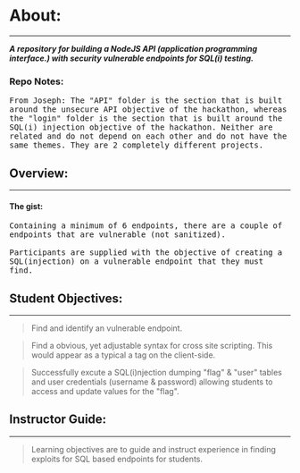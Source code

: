 # About:
---
__*A repository for building a NodeJS API (application programming interface.) with security vulnerable endpoints for SQL(i) testing.*__

### Repo Notes:
<pre style="white-space: pre-wrap !important;">
From Joseph: The "API" folder is the section that is built around the unsecure API objective of the hackathon, whereas the "login" folder is the section that is built around the SQL(i) injection objective of the hackathon. Neither are related and do not depend on each other and do not have the same themes. They are 2 completely different projects.
</pre>

## Overview:
---

#### The gist:
<pre style="white-space: pre-wrap !important;">
Containing a minimum of 6 endpoints, there are a couple of endpoints that are vulnerable (not sanitized).

Participants are supplied with the objective of creating a SQL(injection) on a vulnerable endpoint that they must find.
</pre>

## Student Objectives:
---
> Find and identify an vulnerable endpoint.

> Find a obvious, yet adjustable syntax for cross site scripting. This would appear as a typical a tag on the client-side.

> Successfully excute a SQL(i)njection dumping "flag" & "user" tables and user credentials (username & password) allowing students to access and update values for the "flag".

## Instructor Guide:
---
> Learning objectives are to guide and instruct experience in finding exploits for SQL based endpoints for students.